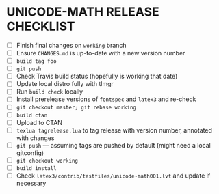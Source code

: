 # UNICODE-MATH RELEASE CHECKLIST

- [ ] Finish final changes on `working` branch
- [ ] Ensure `CHANGES.md` is up-to-date with a new version number
- [ ] `build tag foo`
- [ ] `git push`
- [ ] Check Travis build status (hopefully is working that date)
- [ ] Update local distro fully with tlmgr
- [ ] Run `build check` locally
- [ ] Install prerelease versions of `fontspec` and `latex3` and re-check
- [ ] `git checkout master; git rebase working`
- [ ] `build ctan`
- [ ] Upload to CTAN
- [ ] `texlua tagrelease.lua` to tag release with version number, annotated with changes
- [ ] `git push` — assuming tags are pushed by default (might need a local gitconfig)
- [ ] `git checkout working`
- [ ] `build install`
- [ ] Check `latex3/contrib/testfiles/unicode-math001.lvt` and update if necessary
